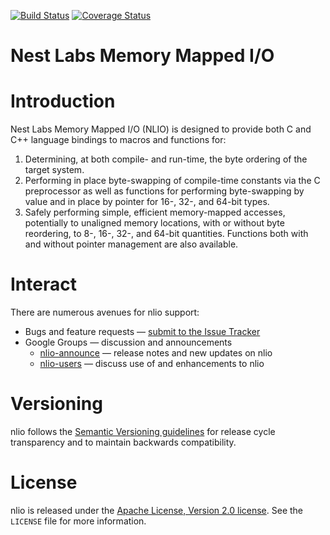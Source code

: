 [![Build Status][nlio-travis-svg]][nlio-travis]
[![Coverage Status][nlio-codecov-svg]][nlio-codecov]

Nest Labs Memory Mapped I/O
===========================

# Introduction

Nest Labs Memory Mapped I/O (NLIO) is designed to provide both C
and C++ language bindings to macros and functions for:

1. Determining, at both compile- and run-time, the byte ordering
   of the target system.
2. Performing in place byte-swapping of compile-time constants
   via the C preprocessor as well as functions for performing
   byte-swapping by value and in place by pointer for 16-, 32-, and
   64-bit types.
3. Safely performing simple, efficient memory-mapped accesses,
   potentially to unaligned memory locations, with or without byte
   reordering, to 8-, 16-, 32-, and 64-bit quantities. Functions
   both with and without pointer management are also available.

[nlio-travis]: https://travis-ci.org/nestlabs/nlio
[nlio-travis-svg]: https://travis-ci.org/nestlabs/nlio.svg?branch=master
[nlio-codecov]: https://codecov.io/gh/nestlabs/nlio
[nlio-codecov-svg]: https://codecov.io/gh/nestlabs/nlio/branch/master/graph/badge.svg

# Interact

There are numerous avenues for nlio support:

  * Bugs and feature requests — [submit to the Issue Tracker](https://github.com/nestlabs/nlio/issues)
  * Google Groups — discussion and announcements
    * [nlio-announce](https://groups.google.com/forum/#!forum/nlio-announce) — release notes and new updates on nlio
    * [nlio-users](https://groups.google.com/forum/#!forum/nlio-users) — discuss use of and enhancements to nlio

# Versioning

nlio follows the [Semantic Versioning guidelines](http://semver.org/) 
for release cycle transparency and to maintain backwards compatibility.

# License

nlio is released under the [Apache License, Version 2.0 license](https://opensource.org/licenses/Apache-2.0). 
See the `LICENSE` file for more information.
